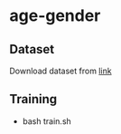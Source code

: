 # age-gender

## Dataset
Download dataset from [link](https://drive.google.com/drive/folders/1y3JS82tqyhfu7xzFIrzHAKTxMs1AEGe1?usp=sharing)
## Training
  - bash train.sh

